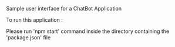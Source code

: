 Sample user interface for a ChatBot Application


To run this application :

Please run 'npm start' command inside the directory containing the 'package.json' file
